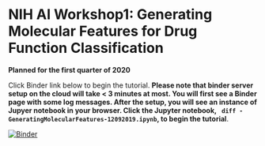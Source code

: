 # NIH AI Workshop1: Generating Molecular Features for Drug Function Classification  
**Planned for the first quarter of 2020**

Click Binder link below to begin the tutorial. **Please note that binder server setup on the cloud will take < 3 minutes at most. You will first see a Binder page with some log messages. After the setup, you will see an instance of Jupyer notebook in your browser. Click the Jupyter notebook, ``` diff - GeneratingMolecularFeatures-12092019.ipynb```, to begin the tutorial**.

[![Binder](https://mybinder.org/badge_logo.svg)](https://mybinder.org/v2/gh/ravichas/SRWkshp1/master)
